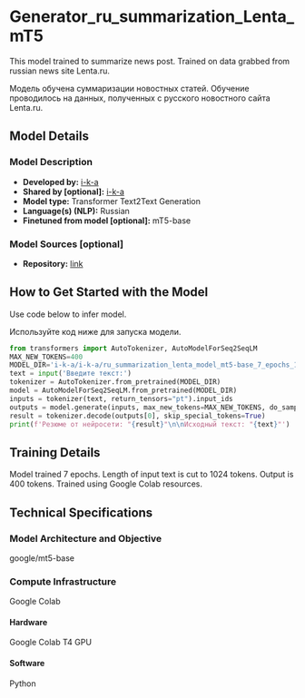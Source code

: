 # Generator_ru_summarization_Lenta_mT5

This model trained to summarize news post. Trained on data grabbed from russian news site Lenta.ru.

Модель обучена суммаризации новостных статей. Обучение проводилось на данных, полученных с русского новостного сайта Lenta.ru.

## Model Details

### Model Description

<!-- Provide a longer summary of what this model is. -->
- **Developed by:** [i-k-a](https://huggingface.co/i-k-a)
- **Shared by [optional]:** [i-k-a](https://huggingface.co/i-k-a)
- **Model type:** Transformer Text2Text Generation
- **Language(s) (NLP):** Russian
- **Finetuned from model [optional]:** mT5-base

### Model Sources [optional]

<!-- Provide the basic links for the model. -->
- **Repository:** [link](https://huggingface.co/i-k-a/ru_summarization_lenta_model_mt5-base_7_epochs_1024/tree/main)

## How to Get Started with the Model

Use code below to infer model.

Используйте код ниже для запуска модели.

```python
from transformers import AutoTokenizer, AutoModelForSeq2SeqLM
MAX_NEW_TOKENS=400
MODEL_DIR='i-k-a/i-k-a/ru_summarization_lenta_model_mt5-base_7_epochs_1024'
text = input('Введите текст:')
tokenizer = AutoTokenizer.from_pretrained(MODEL_DIR)
model = AutoModelForSeq2SeqLM.from_pretrained(MODEL_DIR)
inputs = tokenizer(text, return_tensors="pt").input_ids
outputs = model.generate(inputs, max_new_tokens=MAX_NEW_TOKENS, do_sample=False)
result = tokenizer.decode(outputs[0], skip_special_tokens=True)
print(f'Резюме от нейросети: "{result}"\n\nИсходный текст: "{text}"')
```

## Training Details

Model trained 7 epochs. Length of input text is cut to 1024 tokens. Output is 400 tokens.
Trained using Google Colab resources.

## Technical Specifications

### Model Architecture and Objective
google/mt5-base

### Compute Infrastructure
Google Colab

#### Hardware
Google Colab T4 GPU

#### Software
Python